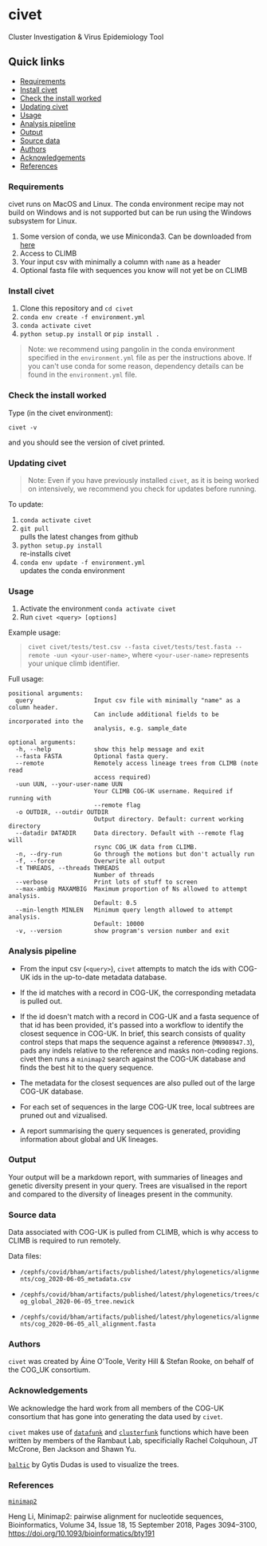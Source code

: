 # civet

Cluster Investigation & Virus Epidemiology Tool

## Quick links

  * [Requirements](#requirements)
  * [Install civet](#install-civet)
  * [Check the install worked](#check-the-install-worked)
  * [Updating civet](#updating-civet)
  * [Usage](#usage)
  * [Analysis pipeline](#analysis-pipeline)
  * [Output](#output)
  * [Source data](#source-data)
  * [Authors](#authors)
  * [Acknowledgements](#acknowledgements)
  * [References](#references)


### Requirements

civet runs on MacOS and Linux. The conda environment recipe may not build on Windows and is not supported but can be run using the Windows subsystem for Linux.

1. Some version of conda, we use Miniconda3. Can be downloaded from [here](https://docs.conda.io/en/latest/miniconda.html)
2. Access to CLIMB
3. Your input csv with minimally a column with `name` as a header
4. Optional fasta file with sequences you know will not yet be on CLIMB

### Install civet

1. Clone this repository and ``cd civet``
2. ``conda env create -f environment.yml``
3. ``conda activate civet``
4. ``python setup.py install`` or ``pip install .``

> Note: we recommend using pangolin in the conda environment specified in the ``environment.yml`` file as per the instructions above. If you can't use conda for some reason, dependency details can be found in the ``environment.yml`` file.


### Check the install worked

Type (in the civet environment):

```
civet -v
```
and you should see the version of civet printed.


### Updating civet

> Note: Even if you have previously installed ``civet``, as it is being worked on intensively, we recommend you check for updates before running.

To update:

1. ``conda activate civet``
2. ``git pull`` \
pulls the latest changes from github
3. ``python setup.py install`` \
re-installs civet
4. ``conda env update -f environment.yml`` \
updates the conda environment 


### Usage

1. Activate the environment ``conda activate civet``
2. Run ``civet <query> [options]``

Example usage:
> ``civet civet/tests/test.csv --fasta civet/tests/test.fasta --remote -uun <your-user-name>``, where `<your-user-name>` represents your unique climb identifier.

Full usage:
```
positional arguments:
  query                 Input csv file with minimally "name" as a column header.
                        Can include additional fields to be incorporated into the
                        analysis, e.g. sample_date

optional arguments:
  -h, --help            show this help message and exit
  --fasta FASTA         Optional fasta query.
  --remote              Remotely access lineage trees from CLIMB (note read
                        access required)
  -uun UUN, --your-user-name UUN
                        Your CLIMB COG-UK username. Required if running with
                        --remote flag
  -o OUTDIR, --outdir OUTDIR
                        Output directory. Default: current working directory
  --datadir DATADIR     Data directory. Default with --remote flag will
                        rsync COG_UK data from CLIMB.
  -n, --dry-run         Go through the motions but don't actually run
  -f, --force           Overwrite all output
  -t THREADS, --threads THREADS
                        Number of threads
  --verbose             Print lots of stuff to screen
  --max-ambig MAXAMBIG  Maximum proportion of Ns allowed to attempt analysis.
                        Default: 0.5
  --min-length MINLEN   Minimum query length allowed to attempt analysis.
                        Default: 10000
  -v, --version         show program's version number and exit
```

### Analysis pipeline


- From the input csv (`<query>`), `civet` attempts to match the ids with COG-UK ids in the up-to-date metadata database.

- If the id matches with a record in COG-UK, the corresponding metadata is pulled out.

- If the id doesn't match with a record in COG-UK and a fasta sequence of that id has been provided, it's passed into a workflow to identify the closest sequence in COG-UK. In brief, this search consists of quality control steps that maps the sequence against a reference (`MN908947.3`), pads any indels relative to the reference and masks non-coding regions. civet then runs a `minimap2` search against the COG-UK database and finds the best hit to the query sequence.

- The metadata for the closest sequences are also pulled out of the large COG-UK database.

- For each set of sequences in the large COG-UK tree, local subtrees are pruned out and vizualised.

- A report summarising the query sequences is generated, providing information about global and UK lineages.

### Output

Your output will be a markdown report, with summaries of lineages and genetic diversity present in your query. Trees are visualised in the report and compared to the diversity of lineages present in the community.

### Source data

Data associated with COG-UK is pulled from CLIMB, which is why access to CLIMB is required to run remotely. 

Data files:

- `/cephfs/covid/bham/artifacts/published/latest/phylogenetics/alignments/cog_2020-06-05_metadata.csv`

- `/cephfs/covid/bham/artifacts/published/latest/phylogenetics/trees/cog_global_2020-06-05_tree.newick`

- `/cephfs/covid/bham/artifacts/published/latest/phylogenetics/alignments/cog_2020-06-05_all_alignment.fasta`


### Authors

`civet` was created by Áine O'Toole, Verity Hill & Stefan Rooke, on behalf of the COG_UK consortium.

### Acknowledgements

We acknowledge the hard work from all members of the COG-UK consortium that has gone into generating the data used by `civet`.

`civet` makes use of [`datafunk`](https://github.com/cov-ert/datafunk) and [`clusterfunk`](https://github.com/cov-ert/clusterfunk) functions which have been written by members of the Rambaut Lab, specificially Rachel Colquhoun, JT McCrone, Ben Jackson and Shawn Yu.

[`baltic`](https://github.com/evogytis/baltic/tree/master/baltic) by Gytis Dudas is used to visualize the trees.

### References

[`minimap2`](https://github.com/lh3/minimap2) 

Heng Li, Minimap2: pairwise alignment for nucleotide sequences, Bioinformatics, Volume 34, Issue 18, 15 September 2018, Pages 3094–3100, https://doi.org/10.1093/bioinformatics/bty191
